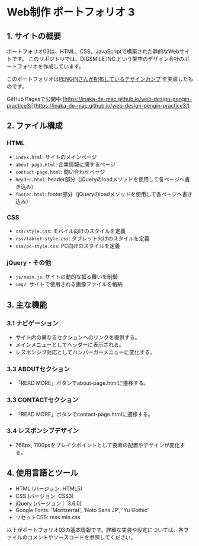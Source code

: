 # Web制作 ポートフォリオ 3

## 1. サイトの概要

ポートフォリオ03は、HTML、CSS、JavaScriptで構築された静的なWebサイトです。
このリポジトリでは、DIGSMILE INC.という架空のデザイン会社のポートフォリオを作成しています。

このポートフォリオは[PENGINさんが配布しているデザインカンプ](https://pengi-n.co.jp/blog/coding-practice3/) を実装したものです。

GitHub Pagesで公開中:[https://inaka-de-mac.github.io/web-design-pengin-practice3/](https://inaka-de-mac.github.io/web-design-pengin-practice3/)

## 2. ファイル構成

### HTML
   - `index.html`: サイトのメインページ
   - `about-page.html`: 企業情報に関するページ
   - `contact-page.html`: 問い合わせページ
   - `header.html`: header部分（jQueryのloadメソッドを使用して各ページへ書き込み）
   - `footer.html`: footer部分（jQueryのloadメソッドを使用して各ページへ書き込み）
### CSS
   - `css/style.css`: モバイル向けのスタイルを定義
   - `css/tablet-style.css`: タブレット向けのスタイルを定義
   - `css/pc-style.css`: PC向けのスタイルを定義
### jQuery・その他
   - `js/main.js`: サイトの動的な振る舞いを制御
   - `img/`: サイトで使用される画像ファイルを格納

## 3. 主な機能
   ### 3.1 ナビゲーション
   - サイト内の異なるセクションへのリンクを提供する。
   - メインメニューとしてヘッダーに表示される。
   - レスポンシブ対応としてハンバーガーメニューに変化する。

   ### 3.3 ABOUTセクション
   - 「READ MORE」ボタンでabout-page.htmlに遷移する。

   ### 3.3 CONTACTセクション
   - 「READ MORE」ボタンでcontact-page.htmlに遷移する。

   ### 3.4 レスポンシブデザイン
   - 768px, 1100pxをブレイクポイントとして要素の配置やデザインが変化する。

## 4. 使用言語とツール
   - HTML (バージョン: HTML5)
   - CSS (バージョン: CSS3)
   - jQuery (バージョン： 3.6.0)
   - Google Fonts: 'Montserrat', 'Noto Sans JP', 'Yu Gothic'
   - リセットCSS: ress.min.css

以上がポートフォリオ03の基本情報です。詳細な実装や設定については、各ファイルのコメントやソースコードを参照してください。
